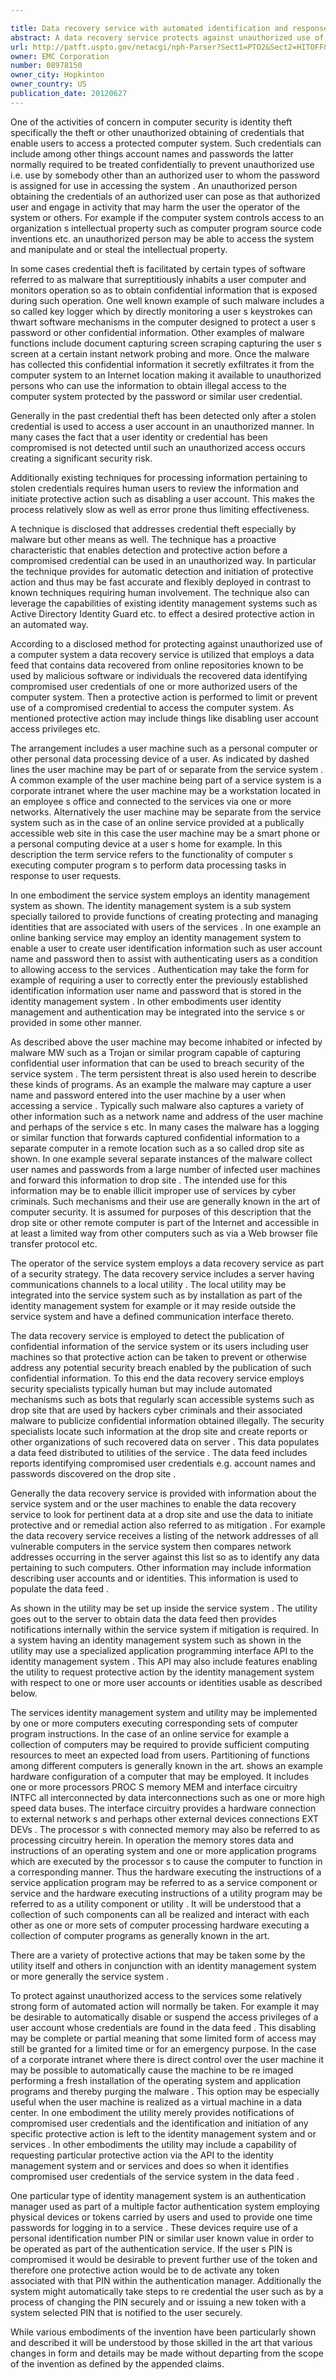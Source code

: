 ```yaml
---

title: Data recovery service with automated identification and response to compromised user credentials
abstract: A data recovery service protects against unauthorized use of a computer system. The service includes a data feed that contains data recovered from online repositories known to be used by malicious software or individuals, the recovered data identifying a compromised credential of an authorized user of the computer system. Based on this data, a protective action is automatically performed to limit or prevent use of the credential of the authorized user to access the computer system. Protective action may include disabling user account access privileges, etc.
url: http://patft.uspto.gov/netacgi/nph-Parser?Sect1=PTO2&Sect2=HITOFF&p=1&u=%2Fnetahtml%2FPTO%2Fsearch-adv.htm&r=1&f=G&l=50&d=PALL&S1=08978150&OS=08978150&RS=08978150
owner: EMC Corporation
number: 08978150
owner_city: Hopkinton
owner_country: US
publication_date: 20120627
---
```

One of the activities of concern in computer security is identity theft specifically the theft or other unauthorized obtaining of credentials that enable users to access a protected computer system. Such credentials can include among other things account names and passwords the latter normally required to be treated confidentially to prevent unauthorized use i.e. use by somebody other than an authorized user to whom the password is assigned for use in accessing the system . An unauthorized person obtaining the credentials of an authorized user can pose as that authorized user and engage in activity that may harm the user the operator of the system or others. For example if the computer system controls access to an organization s intellectual property such as computer program source code inventions etc. an unauthorized person may be able to access the system and manipulate and or steal the intellectual property.

In some cases credential theft is facilitated by certain types of software referred to as malware that surreptitiously inhabits a user computer and monitors operation so as to obtain confidential information that is exposed during such operation. One well known example of such malware includes a so called key logger which by directly monitoring a user s keystrokes can thwart software mechanisms in the computer designed to protect a user s password or other confidential information. Other examples of malware functions include document capturing screen scraping capturing the user s screen at a certain instant network probing and more. Once the malware has collected this confidential information it secretly exfiltrates it from the computer system to an Internet location making it available to unauthorized persons who can use the information to obtain illegal access to the computer system protected by the password or similar user credential.

Generally in the past credential theft has been detected only after a stolen credential is used to access a user account in an unauthorized manner. In many cases the fact that a user identity or credential has been compromised is not detected until such an unauthorized access occurs creating a significant security risk.

Additionally existing techniques for processing information pertaining to stolen credentials requires human users to review the information and initiate protective action such as disabling a user account. This makes the process relatively slow as well as error prone thus limiting effectiveness.

A technique is disclosed that addresses credential theft especially by malware but other means as well. The technique has a proactive characteristic that enables detection and protective action before a compromised credential can be used in an unauthorized way. In particular the technique provides for automatic detection and initiation of protective action and thus may be fast accurate and flexibly deployed in contrast to known techniques requiring human involvement. The technique also can leverage the capabilities of existing identity management systems such as Active Directory Identity Guard etc. to effect a desired protective action in an automated way.

According to a disclosed method for protecting against unauthorized use of a computer system a data recovery service is utilized that employs a data feed that contains data recovered from online repositories known to be used by malicious software or individuals the recovered data identifying compromised user credentials of one or more authorized users of the computer system. Then a protective action is performed to limit or prevent use of a compromised credential to access the computer system. As mentioned protective action may include things like disabling user account access privileges etc.

The arrangement includes a user machine such as a personal computer or other personal data processing device of a user. As indicated by dashed lines the user machine may be part of or separate from the service system . A common example of the user machine being part of a service system is a corporate intranet where the user machine may be a workstation located in an employee s office and connected to the services via one or more networks. Alternatively the user machine may be separate from the service system such as in the case of an online service provided at a publically accessible web site in this case the user machine may be a smart phone or a personal computing device at a user s home for example. In this description the term service refers to the functionality of computer s executing computer program s to perform data processing tasks in response to user requests.

In one embodiment the service system employs an identity management system as shown. The identity management system is a sub system specially tailored to provide functions of creating protecting and managing identities that are associated with users of the services . In one example an online banking service may employ an identity management system to enable a user to create user identification information such as user account name and password then to assist with authenticating users as a condition to allowing access to the services . Authentication may take the form for example of requiring a user to correctly enter the previously established identification information user name and password that is stored in the identity management system . In other embodiments user identity management and authentication may be integrated into the service s or provided in some other manner.

As described above the user machine may become inhabited or infected by malware MW such as a Trojan or similar program capable of capturing confidential user information that can be used to breach security of the service system . The term persistent threat is also used herein to describe these kinds of programs. As an example the malware may capture a user name and password entered into the user machine by a user when accessing a service . Typically such malware also captures a variety of other information such as a network name and address of the user machine and perhaps of the service s etc. In many cases the malware has a logging or similar function that forwards captured confidential information to a separate computer in a remote location such as a so called drop site as shown. In one example several separate instances of the malware collect user names and passwords from a large number of infected user machines and forward this information to drop site . The intended use for this information may be to enable illicit improper use of services by cyber criminals. Such mechanisms and their use are generally known in the art of computer security. It is assumed for purposes of this description that the drop site or other remote computer is part of the Internet and accessible in at least a limited way from other computers such as via a Web browser file transfer protocol etc.

The operator of the service system employs a data recovery service as part of a security strategy. The data recovery service includes a server having communications channels to a local utility . The local utility may be integrated into the service system such as by installation as part of the identity management system for example or it may reside outside the service system and have a defined communication interface thereto.

The data recovery service is employed to detect the publication of confidential information of the service system or its users including user machines so that protective action can be taken to prevent or otherwise address any potential security breach enabled by the publication of such confidential information. To this end the data recovery service employs security specialists typically human but may include automated mechanisms such as bots that regularly scan accessible systems such as drop site that are used by hackers cyber criminals and their associated malware to publicize confidential information obtained illegally. The security specialists locate such information at the drop site and create reports or other organizations of such recovered data on server . This data populates a data feed distributed to utilities of the service . The data feed includes reports identifying compromised user credentials e.g. account names and passwords discovered on the drop site .

Generally the data recovery service is provided with information about the service system and or the user machines to enable the data recovery service to look for pertinent data at a drop site and use the data to initiate protective and or remedial action also referred to as mitigation . For example the data recovery service receives a listing of the network addresses of all vulnerable computers in the service system then compares network addresses occurring in the server against this list so as to identify any data pertaining to such computers. Other information may include information describing user accounts and or identities. This information is used to populate the data feed .

As shown in the utility may be set up inside the service system . The utility goes out to the server to obtain data the data feed then provides notifications internally within the service system if mitigation is required. In a system having an identity management system such as shown in the utility may use a specialized application programming interface API to the identity management system . This API may also include features enabling the utility to request protective action by the identity management system with respect to one or more user accounts or identities usable as described below.

The services identity management system and utility may be implemented by one or more computers executing corresponding sets of computer program instructions. In the case of an online service for example a collection of computers may be required to provide sufficient computing resources to meet an expected load from users. Partitioning of functions among different computers is generally known in the art. shows an example hardware configuration of a computer that may be employed. It includes one or more processors PROC S memory MEM and interface circuitry INTFC all interconnected by data interconnections such as one or more high speed data buses. The interface circuitry provides a hardware connection to external network s and perhaps other external devices connections EXT DEVs . The processor s with connected memory may also be referred to as processing circuitry herein. In operation the memory stores data and instructions of an operating system and one or more application programs which are executed by the processor s to cause the computer to function in a corresponding manner. Thus the hardware executing the instructions of a service application program may be referred to as a service component or service and the hardware executing instructions of a utility program may be referred to as a utility component or utility . It will be understood that a collection of such components can all be realized and interact with each other as one or more sets of computer processing hardware executing a collection of computer programs as generally known in the art.

There are a variety of protective actions that may be taken some by the utility itself and others in conjunction with an identity management system or more generally the service system .

To protect against unauthorized access to the services some relatively strong form of automated action will normally be taken. For example it may be desirable to automatically disable or suspend the access privileges of a user account whose credentials are found in the data feed . This disabling may be complete or partial meaning that some limited form of access may still be granted for a limited time or for an emergency purpose. In the case of a corporate intranet where there is direct control over the user machine it may be possible to automatically cause the machine to be re imaged performing a fresh installation of the operating system and application programs and thereby purging the malware . This option may be especially useful when the user machine is realized as a virtual machine in a data center. In one embodiment the utility merely provides notifications of compromised user credentials and the identification and initiation of any specific protective action is left to the identity management system and or services . In other embodiments the utility may include a capability of requesting particular protective action via the API to the identity management system and or services and does so when it identifies compromised user credentials of the service system in the data feed .

One particular type of identity management system is an authentication manager used as part of a multiple factor authentication system employing physical devices or tokens carried by users and used to provide one time passwords for logging in to a service . These devices require use of a personal identification number PIN or similar user known value in order to be operated as part of the authentication service. If the user s PIN is compromised it would be desirable to prevent further use of the token and therefore one protective action would be to de activate any token associated with that PIN within the authentication manager. Additionally the system might automatically take steps to re credential the user such as by a process of changing the PIN securely and or issuing a new token with a system selected PIN that is notified to the user securely.

While various embodiments of the invention have been particularly shown and described it will be understood by those skilled in the art that various changes in form and details may be made without departing from the scope of the invention as defined by the appended claims.

